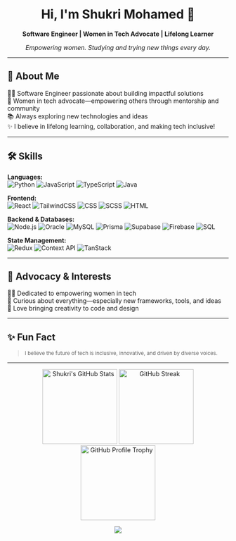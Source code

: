 <h1 align="center">Hi, I'm Shukri Mohamed 👋</h1>
<p align="center"><b>Software Engineer | Women in Tech Advocate | Lifelong Learner</b></p>
<p align="center"><i>Empowering women. Studying and trying new things every day.</i></p>



---

## 🚀 About Me
👩‍💻 Software Engineer passionate about building impactful solutions  
💪 Women in tech advocate—empowering others through mentorship and community  
📚 Always exploring new technologies and ideas  
✨ I believe in lifelong learning, collaboration, and making tech inclusive!


---

## 🛠️ Skills

**Languages:**  
![Python](https://img.shields.io/badge/-Python-3776AB?logo=python&logoColor=white)
![JavaScript](https://img.shields.io/badge/-JavaScript-F7DF1E?logo=javascript&logoColor=black)
![TypeScript](https://img.shields.io/badge/-TypeScript-3178C6?logo=typescript&logoColor=white)
![Java](https://img.shields.io/badge/-Java-007396?logo=java&logoColor=white)


**Frontend:**  
![React](https://img.shields.io/badge/-React-61DAFB?logo=react&logoColor=black)
![TailwindCSS](https://img.shields.io/badge/-TailwindCSS-38B2AC?logo=tailwindcss&logoColor=white)
![CSS](https://img.shields.io/badge/-CSS-1572B6?logo=css3&logoColor=white)
![SCSS](https://img.shields.io/badge/-SCSS-C6538C?logo=sass&logoColor=white)
![HTML](https://img.shields.io/badge/-HTML-E34F26?logo=html5&logoColor=white)

**Backend & Databases:**  
![Node.js](https://img.shields.io/badge/-Node.js-339933?logo=node.js&logoColor=white)
![Oracle](https://img.shields.io/badge/-Oracle-F80000?logo=oracle&logoColor=white)
![MySQL](https://img.shields.io/badge/-MySQL-4479A1?logo=mysql&logoColor=white)
![Prisma](https://img.shields.io/badge/-Prisma-2D3748?logo=prisma&logoColor=white)
![Supabase](https://img.shields.io/badge/-Supabase-3ECF8E?logo=supabase&logoColor=white)
![Firebase](https://img.shields.io/badge/-Firebase-FFCA28?logo=firebase&logoColor=white)
![SQL](https://img.shields.io/badge/-SQL-4479A1?logo=postgresql&logoColor=white)

**State Management:**  
![Redux](https://img.shields.io/badge/-Redux-764ABC?logo=redux&logoColor=white)
![Context API](https://img.shields.io/badge/-Context%20API-61DAFB?logo=react&logoColor=black)
![TanStack](https://img.shields.io/badge/-TanStack-FF4154?logo=tanstack&logoColor=white)

---

## 🌟 Advocacy & Interests

🦸‍♀️ Dedicated to empowering women in tech    
🔎 Curious about everything—especially new frameworks, tools, and ideas  
🎨 Love bringing creativity to code and design

---

## ✨ Fun Fact

> 
> <sub>I believe the future of tech is inclusive, innovative, and driven by diverse voices.</sub>

---

<!--
## 📌 Featured Projects
(Showcase your favorite projects here! Uncomment and add details if you'd like.)
- **Project Name:** Short description ([repo link](#))
-->

<!-- Animations Row -->
<p align="center">
  <!-- GitHub Stats -->
  <img src="https://github-readme-stats.vercel.app/api?username=shukri-mo&show_icons=true&theme=radical" alt="Shukri's GitHub Stats" height="170" />
  <!-- Streak animation as fallback or addition -->
  <img src="https://github-readme-streak-stats.herokuapp.com/?user=shukri-mo&theme=radical" alt="GitHub Streak" height="170" />
  <!-- Trophy (may not always load) -->
  <img src="https://github-profile-trophy.vercel.app/?username=shukri-mo&margin-w=5&theme=gruvbox" alt="GitHub Profile Trophy" height="170" />
</p>

<p align="center">
  <img src="https://capsule-render.vercel.app/api?type=waving&height=100&color=gradient&section=footer"/>
</p>

<!-- Add your real commit count note, if needed -->
